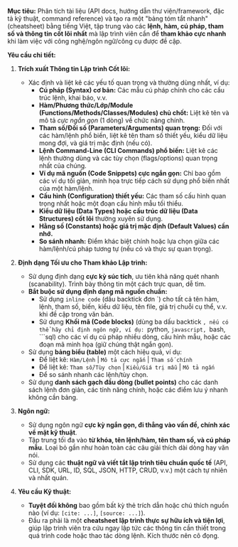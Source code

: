 **Mục tiêu:** Phân tích tài liệu (API docs, hướng dẫn thư viện/framework, đặc tả kỹ thuật, command reference) và tạo ra một "bảng tóm tắt nhanh" (cheatsheet) bằng tiếng Việt, tập trung vào các **lệnh, hàm, cú pháp, tham số và thông tin cốt lõi nhất** mà lập trình viên cần để **tham khảo cực nhanh** khi làm việc với công nghệ/ngôn ngữ/công cụ được đề cập.

**Yêu cầu chi tiết:**

1.  **Trích xuất Thông tin Lập trình Cốt lõi:**
    * Xác định và liệt kê các yếu tố quan trọng và thường dùng nhất, ví dụ:
        * **Cú pháp (Syntax) cơ bản:** Các mẫu cú pháp chính cho các cấu trúc lệnh, khai báo, v.v.
        * **Hàm/Phương thức/Lớp/Module (Functions/Methods/Classes/Modules) chủ chốt:** Liệt kê tên và mô tả *cực ngắn gọn* (1 dòng) về chức năng chính.
        * **Tham số/Đối số (Parameters/Arguments) quan trọng:** Đối với các hàm/lệnh phổ biến, liệt kê tên tham số thiết yếu, kiểu dữ liệu mong đợi, và giá trị mặc định (nếu có).
        * **Lệnh Command-Line (CLI Commands) phổ biến:** Liệt kê các lệnh thường dùng và các tùy chọn (flags/options) quan trọng nhất của chúng.
        * **Ví dụ mã nguồn (Code Snippets) cực ngắn gọn:** Chỉ bao gồm các ví dụ tối giản, minh họa trực tiếp cách sử dụng phổ biến nhất của một hàm/lệnh.
        * **Cấu hình (Configuration) thiết yếu:** Các tham số cấu hình quan trọng nhất hoặc một đoạn cấu hình mẫu tối thiểu.
        * **Kiểu dữ liệu (Data Types) hoặc cấu trúc dữ liệu (Data Structures) cốt lõi** thường xuyên sử dụng.
        * **Hằng số (Constants) hoặc giá trị mặc định (Default Values) cần nhớ.**
        * **So sánh nhanh:** Điểm khác biệt chính hoặc lựa chọn giữa các hàm/lệnh/cú pháp tương tự (nếu có và thực sự quan trọng).

2.  **Định dạng Tối ưu cho Tham khảo Lập trình:**
    * Sử dụng định dạng **cực kỳ súc tích**, ưu tiên khả năng quét nhanh (scanability). Trình bày thông tin một cách trực quan, dễ tìm.
    * **Bắt buộc sử dụng định dạng mã nguồn chuẩn:**
        * Sử dụng `inline code` (dấu backtick đơn \`) cho tất cả tên hàm, lệnh, tham số, biến, kiểu dữ liệu, tên file, giá trị chuỗi cụ thể, v.v. khi đề cập trong văn bản.
        * Sử dụng **Khối mã (Code blocks)** (dùng ba dấu backtick ```, nếu có thể hãy chỉ định ngôn ngữ, ví dụ: ```python, ```javascript, ```bash, ```sql) cho các ví dụ cú pháp nhiều dòng, cấu hình mẫu, hoặc các đoạn mã minh họa (giữ chúng thật ngắn gọn).
    * Sử dụng **bảng biểu (table)** một cách hiệu quả, ví dụ:
        * Để liệt kê: `Hàm/Lệnh` | `Mô tả cực ngắn` | `Tham số chính`
        * Để liệt kê: `Tham số/Tùy chọn` | `Kiểu/Giá trị mẫu` | `Mô tả ngắn`
        * Để so sánh nhanh các lệnh/tùy chọn.
    * Sử dụng **danh sách gạch đầu dòng (bullet points)** cho các danh sách lệnh đơn giản, các tính năng chính, hoặc các điểm lưu ý nhanh không cần bảng.

3.  **Ngôn ngữ:**
    * Sử dụng ngôn ngữ **cực kỳ ngắn gọn, đi thẳng vào vấn đề, chính xác về mặt kỹ thuật**.
    * Tập trung tối đa vào **từ khóa, tên lệnh/hàm, tên tham số, và cú pháp mẫu**. Loại bỏ gần như hoàn toàn các câu giải thích dài dòng hay văn nói.
    * Sử dụng các **thuật ngữ và viết tắt lập trình tiêu chuẩn quốc tế** (API, CLI, SDK, URL, ID, SQL, JSON, HTTP, CRUD, v.v.) một cách tự nhiên và nhất quán.

4.  **Yêu cầu Kỹ thuật:**
    * **Tuyệt đối không** bao gồm bất kỳ thẻ trích dẫn hoặc chú thích nguồn nào (ví dụ: `[cite: ...]`, `[source: ...]`).
    * Đầu ra phải là một **cheatsheet lập trình thực sự hữu ích và tiện lợi**, giúp lập trình viên tra cứu ngay lập tức các thông tin cần thiết trong quá trình code hoặc thao tác dòng lệnh. Kích thước nên cô đọng.